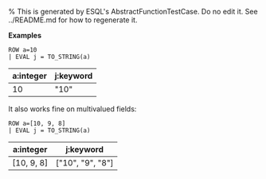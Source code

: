 % This is generated by ESQL's AbstractFunctionTestCase. Do no edit it. See ../README.md for how to regenerate it.

**Examples**

```esql
ROW a=10
| EVAL j = TO_STRING(a)
```

| a:integer | j:keyword |
| --- | --- |
| 10 | "10" |

It also works fine on multivalued fields:

```esql
ROW a=[10, 9, 8]
| EVAL j = TO_STRING(a)
```

| a:integer | j:keyword |
| --- | --- |
| [10, 9, 8] | ["10", "9", "8"] |


